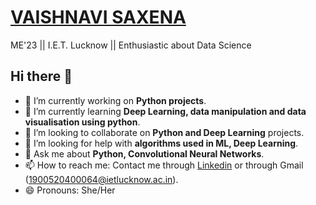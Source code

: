 # [VAISHNAVI SAXENA](https://github.com/vaishnavi-1)
ME'23 || I.E.T. Lucknow || Enthusiastic about Data Science

## Hi there 👋

- 🔭 I’m currently working on **Python projects**.
- 🌱 I’m currently learning **Deep Learning, data manipulation and data visualisation using python**.
- 👯 I’m looking to collaborate on **Python and Deep Learning** projects.
- 🤔 I’m looking for help with **algorithms used in ML, Deep Learning**.
- 💬 Ask me about **Python, Convolutional Neural Networks**.
- 📫 How to reach me: Contact me through [Linkedin](https://www.linkedin.com/in/vaishnavi-saxena-15122001/) or through Gmail (1900520400064@ietlucknow.ac.in).
- 😄 Pronouns: She/Her



